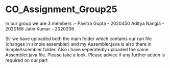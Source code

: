 # CO_Assignment_Group25
In our group we are 3 members :- 
Pavitra Gupta - 2020450
Aditya Nangia - 2020168
Jatin Kumar - 2020206 

Sir we have uploaded both the main folder which contains our run file (changes in simple assembler) and my Assembler.java is also there in SimpleAssembler folder. 
Also i have seperatedly uploaded the same Assembler.java file.
Please take a look.
Please advice if any further action is required on our part
